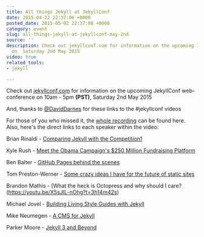 ```yaml
---
title: All things Jekyll at JekyllConf
date: 2015-04-22 22:37:00 +0000
posted_date: 2015-05-02 22:37:00 +0000
category: event
slug: all-things-jekyll-at-jekyllconf-may-2nd
source: ''
description: Check out jekyllconf.com for information on the upcoming JekyllConf web-conference
  on  Saturday 2nd May 2015
video: true
related_tools:
- jekyll

---
```

Check out [jekyllconf.com](http://jekyllconf.com/) for information on the upcoming JekyllConf web-conference on 10am - 5pm **(PST)**, Saturday 2nd May 2015


And, thanks to [@DavidDarnes](https://github.com/DavidDarnes) for these links to the #jekyllconf videos

For those of you who missed it, the [whole recording](https://www.youtube.com/watch?v=X5sJIL-nOhg) can be found here. Also, here's the direct links to each speaker within the video:

Brian Rinaldi - [Comparing Jekyll with the Competition1](https://youtu.be/X5sJIL-nOhg?t=11m42s)

Kyle Rush - [Meet the Obama Campaign's $250 Million Fundraising Platform](https://youtu.be/X5sJIL-nOhg?t=54m42s)

Ben Balter - [GitHub Pages behind the scenes](https://youtu.be/X5sJIL-nOhg?t=1h40m56s)

Tom Preston-Werner - [Some crazy ideas I have for the future of static sites](https://youtu.be/X5sJIL-nOhg?t=2h25m13s)

Brandon Mathis - [What the heck is Octopress and why should I care?(https://youtu.be/X5sJIL-nOhg?t=3h14m42s)

Michael Jovel - [Building Living Style Guides with Jekyll](https://youtu.be/X5sJIL-nOhg?t=3h58m39s)

Mike Neumegen - [A CMS for Jekyll](https://youtu.be/X5sJIL-nOhg?t=4h40m32s)

Parker Moore - [Jekyll 3 and Beyond](https://youtu.be/X5sJIL-nOhg?t=5h25m50s)

